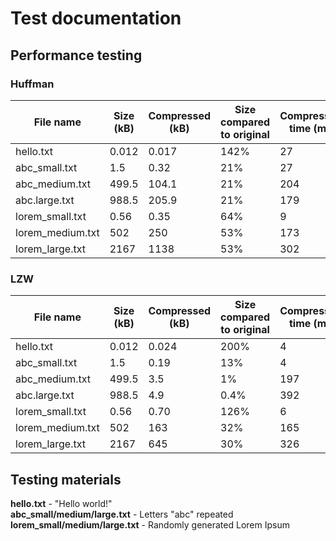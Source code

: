 # Test documentation

## Performance testing  

### Huffman

|  **File name** | **Size (kB)** | **Compressed (kB)** | **Size compared to original** | **Compressing time (ms)** | **Decompressing time (ms)** |
| --- | --- | --- | --- | --- | --- |
|  hello.txt | 0.012 | 0.017 | 142% | 27 | 4 |
|  abc_small.txt | 1.5 | 0.32 | 21% | 27 | 4 |
|  abc_medium.txt | 499.5 | 104.1 | 21% | 204 | 104 |
|  abc.large.txt | 988.5 | 205.9 | 21% | 179 | 116 |
|  lorem_small.txt | 0.56 | 0.35 | 64% | 9 | 5 |
|  lorem_medium.txt | 502 | 250 | 53% | 173 | 151 |
|  lorem_large.txt | 2167 | 1138 | 53% | 302 | 550 |

### LZW

|  **File name** | **Size (kB)** | **Compressed (kB)** | **Size compared to original** | **Compressing time (ms)** | **Decompressing time (ms)** |
| --- | --- | --- | --- | --- | --- |
|  hello.txt | 0.012 | 0.024 | 200% | 4 | 2 |
|  abc_small.txt | 1.5 | 0.19 | 13% | 4 | 1 |
|  abc_medium.txt | 499.5 | 3.5 | 1% | 197 | 10 |
|  abc.large.txt | 988.5 | 4.9 | 0.4% | 392 | 5 |
|  lorem_small.txt | 0.56 | 0.70 | 126% | 6 | 4 |
|  lorem_medium.txt | 502 | 163 | 32% | 165 | 53 |
|  lorem_large.txt | 2167 | 645 | 30% | 326 | 85 |


## Testing materials  

**hello.txt** - "Hello world!"  
**abc_small/medium/large.txt** - Letters "abc" repeated  
**lorem_small/medium/large.txt** - Randomly generated Lorem Ipsum
